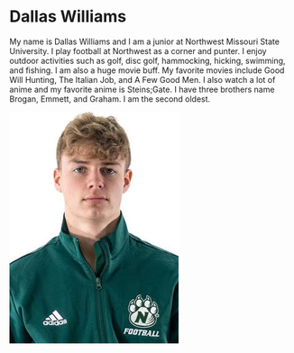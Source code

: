 # Dallas Williams
My name is Dallas Williams and I am a junior at Northwest Missouri State University. I play football at Northwest as a corner and punter. I enjoy outdoor activities such as golf, disc golf, hammocking, hicking, swimming, and fishing. I am also a huge movie buff. My favorite movies include Good Will Hunting, The Italian Job, and A Few Good Men. I also watch a lot of anime and my favorite anime is Steins;Gate. I have three brothers name Brogan, Emmett, and Graham. I am the second oldest.

![Dallas Williams](Lab2Image.jpg)